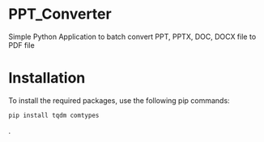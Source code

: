 # PPT_Converter
Simple Python Application to batch convert PPT, PPTX, DOC, DOCX file to PDF file

# Installation

To install the required packages, use the following pip commands:

```bash
pip install tqdm comtypes
```
.